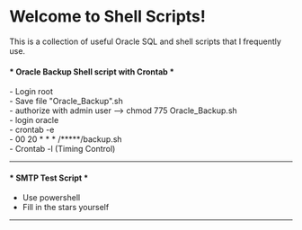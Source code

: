 # Welcome to Shell Scripts!

This is a collection of useful Oracle SQL and shell scripts that I frequently use.

<h4>* Oracle Backup Shell script with Crontab * </h4>
- Login root <br>
- Save file "Oracle_Backup".sh <br>
- authorize with admin user --> chmod 775 Oracle_Backup.sh <br>
- login oracle <br>
- crontab -e <br>
- 00 20 * * * /*****/backup.sh <br> 
- Crontab -l (Timing Control) <br>

*************************************************

<h4>* SMTP Test Script * </h4>

- Use powershell <br>
- Fill in the stars yourself </br>

*************************************************



